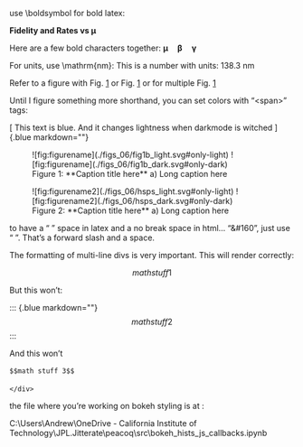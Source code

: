 use \boldsymbol for bold latex:

**Fidelity and Rates vs $\boldsymbol \mu$**

Here are a few bold characters together: $\boldsymbol{\mu \quad \beta \quad \gamma}$

For units, use \mathrm{nm}: This is a number with units: $138.3~\mathrm{nm}$

Refer to a figure with Fig. [1](#fig:figurename) or Fig. [1](#fig:figurename) or for multiple Fig. [1](#fig:figurename)

Until I figure something more shorthand, you can set colors with “\<span\>” tags:

[ This text is blue. And it changes lightness when darkmode is witched ]{.blue markdown=""}

<figure markdown> 
    <a name='fig:figurename'></a> 
    ![fig:figurename](./figs_06/fig1b_light.svg#only-light)
    ![fig:figurename](./figs_06/fig1b_dark.svg#only-dark) 
    <figcaption markdown> Figure 1: **Caption title here** a) Long caption here</figcaption>
    </figure>

<figure markdown> 
    <a name='fig:figurename2'></a> 
    ![fig:figurename2](./figs_06/hsps_light.svg#only-light)
    ![fig:figurename2](./figs_06/hsps_dark.svg#only-dark) 
    <figcaption markdown> Figure 2: **Caption title here** a) Long caption here</figcaption>
    </figure>

to have a “&#160;” space in latex and a no break space in html… “&#160”, just use “ ”. That’s a forward slash and a space.

The formatting of multi-line divs is very important. This will render correctly:

<div class=blue markdown>

$$math stuff 1$$

</div>

But this won’t:

::: {.blue markdown=""}
    $$math stuff 2$$
:::

And this won’t

<div class=blue markdown>

    $$math stuff 3$$

    </div>

the file where you’re working on bokeh styling is at :

C:\Users\Andrew\OneDrive - California Institute of Technology\JPL.Jitterate\peacoq\src\bokeh\_hists_js_callbacks.ipynb
